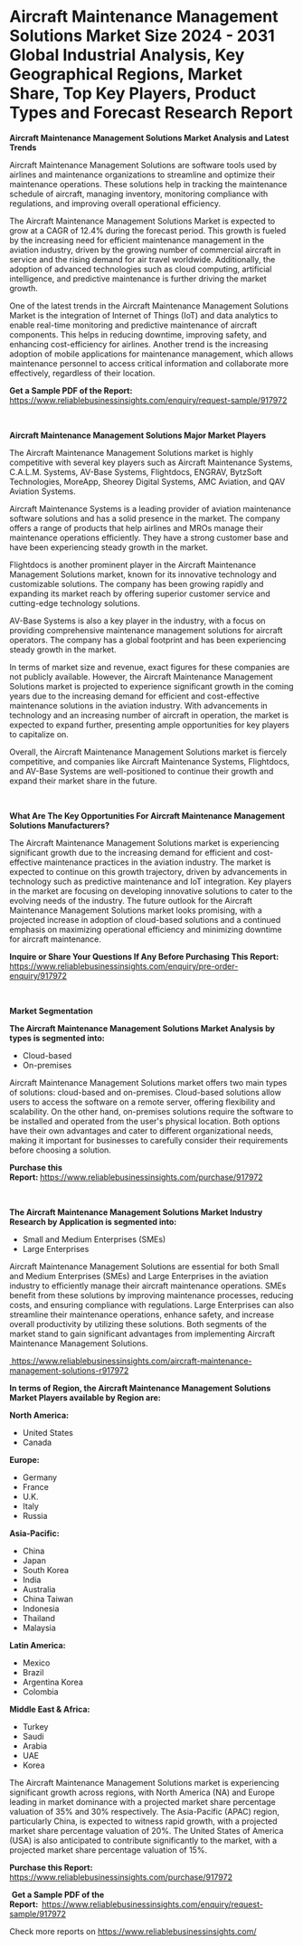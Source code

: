 <p><h1>Aircraft Maintenance Management Solutions Market Size 2024 - 2031 Global Industrial Analysis, Key Geographical Regions, Market Share, Top Key Players, Product Types and Forecast Research Report</h1></p><p><strong>Aircraft Maintenance Management Solutions Market Analysis and Latest Trends</strong></p>
<p><p>Aircraft Maintenance Management Solutions are software tools used by airlines and maintenance organizations to streamline and optimize their maintenance operations. These solutions help in tracking the maintenance schedule of aircraft, managing inventory, monitoring compliance with regulations, and improving overall operational efficiency.</p><p>The Aircraft Maintenance Management Solutions Market is expected to grow at a CAGR of 12.4% during the forecast period. This growth is fueled by the increasing need for efficient maintenance management in the aviation industry, driven by the growing number of commercial aircraft in service and the rising demand for air travel worldwide. Additionally, the adoption of advanced technologies such as cloud computing, artificial intelligence, and predictive maintenance is further driving the market growth.</p><p>One of the latest trends in the Aircraft Maintenance Management Solutions Market is the integration of Internet of Things (IoT) and data analytics to enable real-time monitoring and predictive maintenance of aircraft components. This helps in reducing downtime, improving safety, and enhancing cost-efficiency for airlines. Another trend is the increasing adoption of mobile applications for maintenance management, which allows maintenance personnel to access critical information and collaborate more effectively, regardless of their location.</p></p>
<p><strong>Get a Sample PDF of the Report:&nbsp;</strong> <a href="https://www.reliablebusinessinsights.com/enquiry/request-sample/917972">https://www.reliablebusinessinsights.com/enquiry/request-sample/917972</a></p>
<p>&nbsp;</p>
<p><strong>Aircraft Maintenance Management Solutions Major Market Players</strong></p>
<p><p>The Aircraft Maintenance Management Solutions market is highly competitive with several key players such as Aircraft Maintenance Systems, C.A.L.M. Systems, AV-Base Systems, Flightdocs, ENGRAV, BytzSoft Technologies, MoreApp, Sheorey Digital Systems, AMC Aviation, and QAV Aviation Systems. </p><p>Aircraft Maintenance Systems is a leading provider of aviation maintenance software solutions and has a solid presence in the market. The company offers a range of products that help airlines and MROs manage their maintenance operations efficiently. They have a strong customer base and have been experiencing steady growth in the market.</p><p>Flightdocs is another prominent player in the Aircraft Maintenance Management Solutions market, known for its innovative technology and customizable solutions. The company has been growing rapidly and expanding its market reach by offering superior customer service and cutting-edge technology solutions.</p><p>AV-Base Systems is also a key player in the industry, with a focus on providing comprehensive maintenance management solutions for aircraft operators. The company has a global footprint and has been experiencing steady growth in the market.</p><p>In terms of market size and revenue, exact figures for these companies are not publicly available. However, the Aircraft Maintenance Management Solutions market is projected to experience significant growth in the coming years due to the increasing demand for efficient and cost-effective maintenance solutions in the aviation industry. With advancements in technology and an increasing number of aircraft in operation, the market is expected to expand further, presenting ample opportunities for key players to capitalize on.</p><p>Overall, the Aircraft Maintenance Management Solutions market is fiercely competitive, and companies like Aircraft Maintenance Systems, Flightdocs, and AV-Base Systems are well-positioned to continue their growth and expand their market share in the future.</p></p>
<p>&nbsp;</p>
<p><strong>What Are The Key Opportunities For Aircraft Maintenance Management Solutions Manufacturers?</strong></p>
<p><p>The Aircraft Maintenance Management Solutions market is experiencing significant growth due to the increasing demand for efficient and cost-effective maintenance practices in the aviation industry. The market is expected to continue on this growth trajectory, driven by advancements in technology such as predictive maintenance and IoT integration. Key players in the market are focusing on developing innovative solutions to cater to the evolving needs of the industry. The future outlook for the Aircraft Maintenance Management Solutions market looks promising, with a projected increase in adoption of cloud-based solutions and a continued emphasis on maximizing operational efficiency and minimizing downtime for aircraft maintenance.</p></p>
<p><strong>Inquire or Share Your Questions If Any Before Purchasing This Report:</strong> <a href="https://www.reliablebusinessinsights.com/enquiry/pre-order-enquiry/917972">https://www.reliablebusinessinsights.com/enquiry/pre-order-enquiry/917972</a></p>
<p>&nbsp;</p>
<p><strong>Market Segmentation</strong></p>
<p><strong>The Aircraft Maintenance Management Solutions Market Analysis by types is segmented into:</strong></p>
<p><ul><li>Cloud-based</li><li>On-premises</li></ul></p>
<p><p>Aircraft Maintenance Management Solutions market offers two main types of solutions: cloud-based and on-premises. Cloud-based solutions allow users to access the software on a remote server, offering flexibility and scalability. On the other hand, on-premises solutions require the software to be installed and operated from the user's physical location. Both options have their own advantages and cater to different organizational needs, making it important for businesses to carefully consider their requirements before choosing a solution.</p></p>
<p><strong>Purchase this Report:&nbsp;</strong><a href="https://www.reliablebusinessinsights.com/purchase/917972">https://www.reliablebusinessinsights.com/purchase/917972</a></p>
<p>&nbsp;</p>
<p><strong>The Aircraft Maintenance Management Solutions Market Industry Research by Application is segmented into:</strong></p>
<p><ul><li>Small and Medium Enterprises (SMEs)</li><li>Large Enterprises</li></ul></p>
<p><p>Aircraft Maintenance Management Solutions are essential for both Small and Medium Enterprises (SMEs) and Large Enterprises in the aviation industry to efficiently manage their aircraft maintenance operations. SMEs benefit from these solutions by improving maintenance processes, reducing costs, and ensuring compliance with regulations. Large Enterprises can also streamline their maintenance operations, enhance safety, and increase overall productivity by utilizing these solutions. Both segments of the market stand to gain significant advantages from implementing Aircraft Maintenance Management Solutions.</p></p>
<p><a href="https://www.reliablebusinessinsights.com/aircraft-maintenance-management-solutions-r917972">&nbsp;https://www.reliablebusinessinsights.com/aircraft-maintenance-management-solutions-r917972</a></p>
<p><strong>In terms of Region, the Aircraft Maintenance Management Solutions Market Players available by Region are:</strong></p>
<p>
    <p> <strong> North America: </strong>
        <ul>
            <li>United States</li>
            <li>Canada</li>
        </ul>
        </p> 
    <p> <strong> Europe: </strong>
        <ul>
            <li>Germany</li>
            <li>France</li>
            <li>U.K.</li>
            <li>Italy</li>
            <li>Russia</li>
        </ul>
        </p> 
    <p> <strong> Asia-Pacific: </strong>
        <ul>
            <li>China</li>
            <li>Japan</li>
            <li>South Korea</li>
            <li>India</li>
            <li>Australia</li>
            <li>China Taiwan</li>
            <li>Indonesia</li>
            <li>Thailand</li>
            <li>Malaysia</li>
        </ul>
        </p> 
    <p> <strong> Latin America: </strong>
        <ul>
            <li>Mexico</li>
            <li>Brazil</li>
            <li>Argentina Korea</li>
            <li>Colombia</li>
        </ul>
        </p> 
    <p> <strong> Middle East & Africa: </strong>
        <ul>
            <li>Turkey</li>
            <li>Saudi</li>
            <li>Arabia</li>
            <li>UAE</li>
            <li>Korea</li>
        </ul>
    </p>
    </p>
<p><p>The Aircraft Maintenance Management Solutions market is experiencing significant growth across regions, with North America (NA) and Europe leading in market dominance with a projected market share percentage valuation of 35% and 30% respectively. The Asia-Pacific (APAC) region, particularly China, is expected to witness rapid growth, with a projected market share percentage valuation of 20%. The United States of America (USA) is also anticipated to contribute significantly to the market, with a projected market share percentage valuation of 15%.</p></p>
<p><strong>Purchase this Report: </strong><a href="https://www.reliablebusinessinsights.com/purchase/917972">https://www.reliablebusinessinsights.com/purchase/917972</a></p>
<p>&nbsp;<strong>Get a Sample PDF of the Report:&nbsp;&nbsp;</strong><a href="https://www.reliablebusinessinsights.com/enquiry/request-sample/917972">https://www.reliablebusinessinsights.com/enquiry/request-sample/917972</a></p>
<p><strong></strong></p>
<p>Check more reports on <a href="https://www.reliablebusinessinsights.com/">https://www.reliablebusinessinsights.com/</a></p>